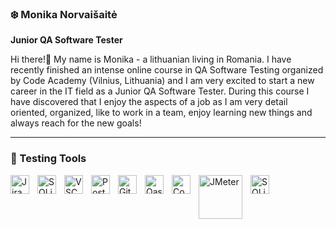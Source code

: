 ### ❄️ Monika Norvaišaitė
**Junior QA Software Tester**

Hi there!👋 My name is Monika - a lithuanian living in Romania. 
I have recently finished an intense online course in QA Software Testing organized by Code Academy (Vilnius, Lithuania) and I am very excited to start a new career in the IT field as a Junior QA Software Tester. 
During this course I have discovered that I enjoy the aspects of a job as I am very detail oriented, organized, like to work in a team, enjoy learning new things and always reach for the new goals!

- - -

### 🧰 Testing Tools

<img align="left" alt="Jira" width="30px" style="padding-right:10px;" src="https://cdn.jsdelivr.net/gh/devicons/devicon@latest/icons/jira/jira-original-wordmark.svg"/>
<img align="left" alt="SQLite" width="30px" style="padding-right:10px;" src="https://cdn.jsdelivr.net/gh/devicons/devicon@latest/icons/sqlite/sqlite-original.svg" />
<img align="left" alt="VSCode" width="30px" style="padding-right:10px;" src="https://cdn.jsdelivr.net/gh/devicons/devicon@latest/icons/vscode/vscode-original-wordmark.svg" />
<img align="left" alt="PostMan" width="30px" style="padding-right:10px;" src="https://cdn.jsdelivr.net/gh/devicons/devicon@latest/icons/postman/postman-original.svg" />
<img align="left" alt="GitHub" width="30px" style="padding-right:10px;" src="https://cdn.jsdelivr.net/gh/devicons/devicon/icons/github/github-original.svg" />
<img align="left" alt="Qase" width="30px" style="padding-right:10px;" src="https://images.crunchbase.com/image/upload/c_pad,f_auto,q_auto:eco,dpr_1/lidndmud8ysoncox1umx"/>
<img align="left" alt="Confluence" width="30px" style="padding-right:10px;" src="https://cdn.jsdelivr.net/gh/devicons/devicon@latest/icons/confluence/confluence-plain-wordmark.svg" />
<img align="left" alt="JMeter" width="70px" style="padding-right:10px;" src="https://www.angleritech.com/wp-content/uploads/2017/10/asf-logo.png" />
<img align="left" alt="SQLite" width="30px" style="padding-right:10px;" src="https://cdn.jsdelivr.net/gh/devicons/devicon@latest/icons/javascript/javascript-original.svg" />
<br />

#



<!--
**MonikaNor/MonikaNor** is a ✨ _special_ ✨ repository because its `README.md` (this file) appears on your GitHub profile.

Here are some ideas to get you started:

- 🔭 I’m currently working on ...
- 🌱 I’m currently learning ...
- 👯 I’m looking to collaborate on ...
- 🤔 I’m looking for help with ...
- 💬 Ask me about ...
- 📫 How to reach me: ...
- 😄 Pronouns: ...
- ⚡ Fun fact: ...
-->
